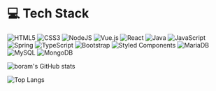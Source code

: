 
<!-- ### 💬  About me
반갑습니다. 저는 현재 대한민국 서울에 있는 게임 회사에서 운영에 필요한 웹서버 및 관리쪽에 필요한 웹툴을 만들며 직장 생활을 보내고 있습니다. 회사에 웹관련 인원이 저 혼자 뿐이라서 풀스택 개발을 반강제적으로 하고 있습니다. 한 회사에서 오랫동안 일하다보니 같은 기술만 쓰게 되어서(🤔) 다양한 언어을 배우면서 새로운 시도를 해보려고 합니다.  -->

# 💻 Tech Stack
![HTML5](https://img.shields.io/badge/html5-%23E34F26.svg?style=flat&logo=html5&logoColor=white) ![CSS3](https://img.shields.io/badge/css3-%231572B6.svg?style=flat&logo=css3&logoColor=white)  ![NodeJS](https://img.shields.io/badge/node.js-339933?style=flat&logo=Node.js&logoColor=white) ![Vue.js](https://img.shields.io/badge/vuejs-%2335495e.svg?style=flat&logo=vuedotjs&logoColor=%234FC08D) ![React](https://img.shields.io/badge/react-%2320232a.svg?style=flat&logo=react&logoColor=%2361DAFB) ![Java](https://img.shields.io/badge/Java-007396?style=flat&logo=OpenJDK&logoColor=white) ![JavaScript](https://img.shields.io/badge/javascript-%23323330.svg?style=flat&logo=javascript&logoColor=%23F7DF1E) ![Spring](https://img.shields.io/badge/Spring-6DB33F?style=flat&logo=Spring&logoColor=white) ![TypeScript](https://img.shields.io/badge/typescript-%23007ACC.svg?style=flat&logo=typescript&logoColor=white) ![Bootstrap](https://img.shields.io/badge/bootstrap-%23563D7C.svg?style=flat&logo=bootstrap&logoColor=white)  ![Styled Components](https://img.shields.io/badge/styled--components-DB7093?style=flat&logo=styled-components&logoColor=white)  ![MariaDB](https://img.shields.io/badge/MariaDB-003545?style=flat-square&logo=mariaDB&logoColor=white) ![MySQL](https://img.shields.io/badge/MySQL-4479A1?style=flat-square&logo=MySQL&logoColor=white)  ![MongoDB](https://img.shields.io/badge/MongoDB-47A248?style=flat-square&logo=MongoDB&logoColor=white)


![boram's GitHub stats](https://github-readme-stats-git-masterrstaa-rickstaa.vercel.app/api?username=m21br&show_icons=true&theme=graywhite)

![Top Langs](https://github-readme-stats-git-masterrstaa-rickstaa.vercel.app/api/top-langs/?username=m21br&layout=compact)

